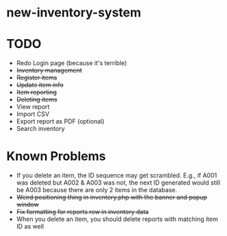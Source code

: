 # new-inventory-system

# TODO
- Redo Login page (because it's terrible)
- ~~Inventory management~~
- ~~Register items~~
- ~~Update item info~~
- ~~Item reporting~~
- ~~Deleting items~~
- View report
- Import CSV
- Export report as PDF (optional)
- Search inventory

# Known Problems
- If you delete an item, the ID sequence may get scrambled. E.g., if A001 was deleted but A002 & A003 was not, the next ID generated would still be A003 because there are only 2 items in the database.
- ~~Weird positioning thing in inventory.php with the banner and popup window~~
- ~~Fix formatting for reports row in inventory data~~
- When you delete an item, you should delete reports with matching item ID as well